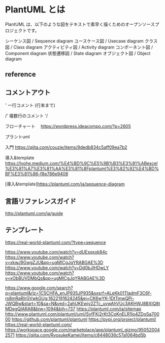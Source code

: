
# PlantUML とは
PlantUML は、以下のような図をテキストで素早く描くためのオープンソースプロジェクトです。

シーケンス図 / Sequence diagram
ユースケース図 / Usecase diagram
クラス図 / Class diagram
アクティビティ図 / Activity diagram
コンポーネント図 / Component diagram
状態遷移図 / State diagram
オブジェクト図 / Object diagram

## reference

## コメントアウト
' 一行コメント (行末まで)

/'
 複数行のコメント
 '/

フローチャート　
https://wordpress.ideacompo.com/?p=2605


プラントuml

入門
https://qiita.com/couzie/items/9dedb834c5aff09ea7b2

導入&template
https://lyohe.medium.com/%E4%BD%9C%E5%9B%B3%E3%81%ABexcel%E3%81%A7%E3%81%AA%E3%81%8Fplantuml%E3%82%92%E4%BD%BF%E3%81%86-f8e786e9408

[導入&template]https://plantuml.com/ja/sequence-diagram


## 言語リファレンスガイド
http://plantuml.com/ja/guide

## テンプレート
https://real-world-plantuml.com/?type=sequence


https://www.youtube.com/watch?v=dUExqxxk84c
https://www.youtube.com/watch?v=xkwJ9GwgZJU&pp=ugMICgJqYRABGAE%3D
https://www.youtube.com/watch?v=Dd0bJlHDwLY
https://www.youtube.com/watch?v=xObBUVDMbQs&pp=ugMICgJqYRABGAE%3D

https://www.google.com/search?q=plantuml&rlz=1C5CHFA_enJP935JP935&sxsrf=ALeKk01TIadmF3C6f-rs8mRaRIrGVwkGUg:1622191624245&ei=CK6wYK-1DtTmwQPi-JWQBw&start=10&sa=N&ved=2ahUKEwiv2ZTc_uvwAhVUc3AKHWJ8BXIQ8tMDegQIARA8&biw=1094&bih=737
https://plantuml.com/ja/sitemap
http://www.plantuml.com/plantuml/uml/SyfFKj2rKt3CoKnELR1Io4ZDoSa70000
https://github.com/plantuml/plantuml
https://pypi.org/project/plantuml/
https://real-world-plantuml.com/
https://workspace.google.com/marketplace/app/plantuml_gizmo/950520042571
https://qiita.com/RyosukeKamei/items/c8448036c57a1064bd5b
